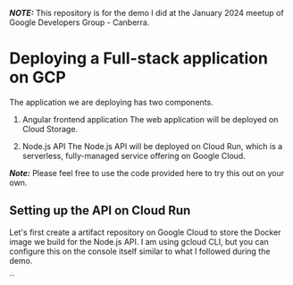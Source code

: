 **_NOTE:_** This repository is for the demo I did at the January 2024 meetup of Google Developers Group - Canberra.

# Deploying a Full-stack application on GCP

The application we are deploying has two components. 

1. Angular frontend application
  The web application will be deployed on Cloud Storage.

2. Node.js API
   The Node.js API will be deployed on Cloud Run, which is a serverless, fully-managed service offering on Google Cloud.

**_Note:_** Please feel free to use the code provided here to try this out on your own.

## Setting up the API on Cloud Run

Let's first create a artifact repository on Google Cloud to store the Docker image we build for the Node.js API. I am using gcloud CLI, but you can configure this on the console itself similar to what I followed during the demo.

``


